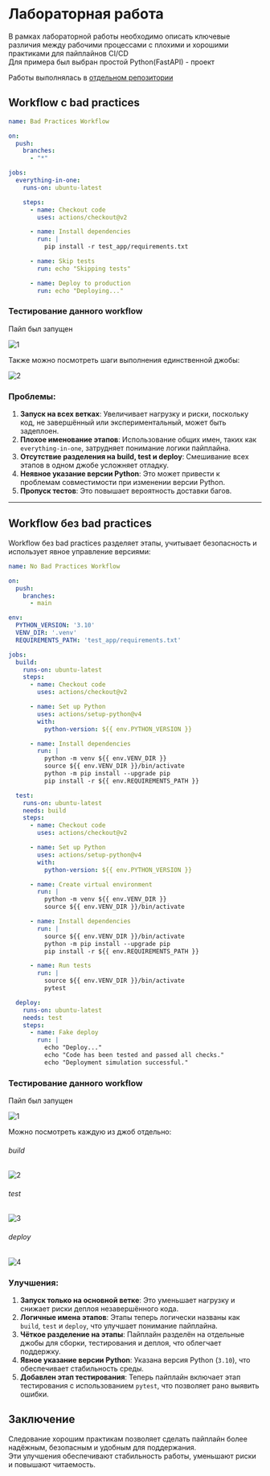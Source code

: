 # Лабораторная работа

В рамках лабораторной работы необходимо описать ключевые различия между рабочими процессами с плохими и хорошими практиками для пайплайнов CI/CD  
Для примера был выбран простой Python(FastAPI) - проект

Работы выполнялась в [отдельном репозитории](https://github.com/ma13-official/cloud-itmo-lab4/actions/)

## Workflow с bad practices

```yaml
name: Bad Practices Workflow

on:
  push:
    branches:
      - "*"

jobs:
  everything-in-one:
    runs-on: ubuntu-latest

    steps:
      - name: Checkout code
        uses: actions/checkout@v2

      - name: Install dependencies
        run: |
          pip install -r test_app/requirements.txt

      - name: Skip tests
        run: echo "Skipping tests"

      - name: Deploy to production
        run: echo "Deploying..."

```

### Тестирование данного workflow

Пайп был запущен 

![1](image/report/bad_1.png)

Также можно посмотреть шаги выполнения единственной джобы:

![2](image/report/bad_2.png)

### Проблемы:
1. **Запуск на всех ветках**: Увеличивает нагрузку и риски, поскольку код, не завершённый или экспериментальный, может быть задеплоен.
2. **Плохое именование этапов**: Использование общих имен, таких как `everything-in-one`, затрудняет понимание логики пайплайна.
3. **Отсутствие разделения на build, test и deploy**: Смешивание всех этапов в одном джобе усложняет отладку.
4. **Неявное указание версии Python**: Это может привести к проблемам совместимости при изменении версии Python.
5. **Пропуск тестов**: Это повышает вероятность доставки багов.

---

## Workflow без bad practices

Workflow без bad practices разделяет этапы, учитывает безопасность и использует явное управление версиями:

```yaml
name: No Bad Practices Workflow

on:
  push:
    branches:
      - main

env:
  PYTHON_VERSION: '3.10'
  VENV_DIR: '.venv'
  REQUIREMENTS_PATH: 'test_app/requirements.txt'

jobs:
  build:
    runs-on: ubuntu-latest
    steps:
      - name: Checkout code
        uses: actions/checkout@v2

      - name: Set up Python
        uses: actions/setup-python@v4
        with:
          python-version: ${{ env.PYTHON_VERSION }}

      - name: Install dependencies
        run: |
          python -m venv ${{ env.VENV_DIR }}
          source ${{ env.VENV_DIR }}/bin/activate
          python -m pip install --upgrade pip
          pip install -r ${{ env.REQUIREMENTS_PATH }}

  test:
    runs-on: ubuntu-latest
    needs: build
    steps:
      - name: Checkout code
        uses: actions/checkout@v2

      - name: Set up Python
        uses: actions/setup-python@v4
        with:
          python-version: ${{ env.PYTHON_VERSION }}

      - name: Create virtual environment
        run: |
          python -m venv ${{ env.VENV_DIR }}
          source ${{ env.VENV_DIR }}/bin/activate

      - name: Install dependencies
        run: |
          source ${{ env.VENV_DIR }}/bin/activate
          python -m pip install --upgrade pip
          pip install -r ${{ env.REQUIREMENTS_PATH }}

      - name: Run tests
        run: |
          source ${{ env.VENV_DIR }}/bin/activate
          pytest

  deploy:
    runs-on: ubuntu-latest
    needs: test
    steps:
      - name: Fake deploy
        run: |
          echo "Deploy..."
          echo "Code has been tested and passed all checks."
          echo "Deployment simulation successful."

```

### Тестирование данного workflow

Пайп был запущен

![1](image/report/good_1.png)

Можно посмотреть каждую из джоб отдельно:

###### build
![2](image/report/good_2.png)

###### test
![3](image/report/good_3.png)

###### deploy
![4](image/report/good_4.png)

### Улучшения:
1. **Запуск только на основной ветке**: Это уменьшает нагрузку и снижает риски деплоя незавершённого кода.
2. **Логичные имена этапов**: Этапы теперь логически названы как `build`, `test` и `deploy`, что улучшает понимание пайплайна.
3. **Чёткое разделение на этапы**: Пайплайн разделён на отдельные джобы для сборки, тестирования и деплоя, что облегчает поддержку.
4. **Явное указание версии Python**: Указана версия Python (`3.10`), что обеспечивает стабильность среды.
5. **Добавлен этап тестирования**: Теперь пайплайн включает этап тестирования с использованием `pytest`, что позволяет рано выявить ошибки.

## Заключение

Следование хорошим практикам позволяет сделать пайплайн более надёжным, безопасным и удобным для поддержания.  
Эти улучшения обеспечивают стабильность работы, уменьшают риски и повышают читаемость.